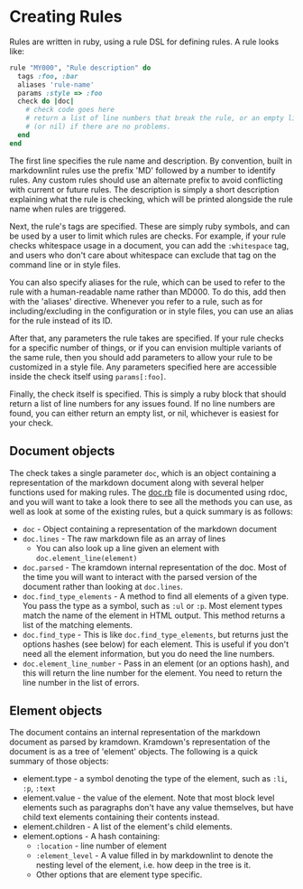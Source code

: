 # Creating Rules

Rules are written in ruby, using a rule DSL for defining rules. A rule looks
like:

```ruby
rule "MY000", "Rule description" do
  tags :foo, :bar
  aliases 'rule-name'
  params :style => :foo
  check do |doc|
    # check code goes here
    # return a list of line numbers that break the rule, or an empty list
    # (or nil) if there are no problems.
  end
end
```

The first line specifies the rule name and description. By convention, built in
markdownlint rules use the prefix 'MD' followed by a number to identify rules.
Any custom rules should use an alternate prefix to avoid conflicting with
current or future rules. The description is simply a short description
explaining what the rule is checking, which will be printed alongside the rule
name when rules are triggered.

Next, the rule's tags are specified. These are simply ruby symbols, and can be
used by a user to limit which rules are checks. For example, if your rule
checks whitespace usage in a document, you can add the `:whitespace` tag, and
users who don't care about whitespace can exclude that tag on the command line
or in style files.

You can also specify aliases for the rule, which can be used to refer to the
rule with a human-readable name rather than MD000. To do this, add then with
the 'aliases' directive. Whenever you refer to a rule, such as for
including/excluding in the configuration or in style files, you can use an
alias for the rule instead of its ID.

After that, any parameters the rule takes are specified. If your rule checks
for a specific number of things, or if you can envision multiple variants of
the same rule, then you should add parameters to allow your rule to be
customized in a style file. Any parameters specified here are accessible inside
the check itself using `params[:foo]`.

Finally, the check itself is specified. This is simply a ruby block that should
return a list of line numbers for any issues found. If no line numbers are
found, you can either return an empty list, or nil, whichever is easiest for
your check.

## Document objects

The check takes a single parameter `doc`, which is an object containing a
representation of the markdown document along with several helper functions
used for making rules. The [doc.rb](../lib/mdl/doc.rb) file is documented using
rdoc, and you will want to take a look there to see all the methods you can
use, as well as look at some of the existing rules, but a quick summary is as
follows:

* `doc` - Object containing a representation of the markdown document
* `doc.lines` - The raw markdown file as an array of lines
   * You can also look up a line given an element with
     `doc.element_line(element)`
* `doc.parsed` - The kramdown internal representation of the doc. Most of the
  time you will want to interact with the parsed version of the document
  rather than looking at `doc.lines`.
* `doc.find_type_elements` - A method to find all elements of a given type.
  You pass the type as a symbol, such as `:ul` or `:p`. Most element types
  match the name of the element in HTML output. This method returns a list of
  the matching elements.
* `doc.find_type` - This is like `doc.find_type_elements`, but returns just
  the options hashes (see below) for each element. This is useful if you don't
  need all the element information, but you do need the line numbers.
* `doc.element_line_number` - Pass in an element (or an options hash), and
  this will return the line number for the element. You need to return the
  line number in the list of errors.

## Element objects

The document contains an internal representation of the markdown document as
parsed by kramdown. Kramdown's representation of the document is as a tree of
'element' objects. The following is a quick summary of those objects:

* element.type - a symbol denoting the type of the element, such as `:li`,
  `:p`, `:text`
* element.value - the value of the element. Note that most block level
  elements such as paragraphs don't have any value themselves, but have child
  text elements containing their contents instead.
* element.children - A list of the element's child elements.
* element.options - A hash containing:
   * `:location` - line number of element
   * `:element_level` - A value filled in by markdownlint to denote the nesting
     level of the element, i.e. how deep in the tree is it.
   * Other options that are element type specific.
